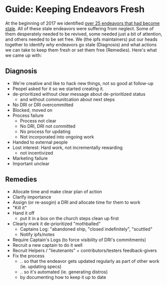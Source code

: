 
Guide: Keeping Endeavors Fresh
==== 

At the beginning of 2017 we identified [over 25 endeavors that had become stale](https://github.com/ipfs/ipfs/blob/781614b51f9abc9fa831dc2843c1775dbb55907d/ROADMAP.md#stale-endeavors). All of these stale endeavors were suffering from neglect. Some of them desperately needed to be revived, some needed just a bit of attention, and others needed to be set free.
We (the ipfs maintainers) put our heads together to identify _why_ endeavors go stale (Diagnosis) and what actions we can take to keep them fresh or set them free (Remedies). Here's what we came up with:

## Diagnosis

- We're creative and like to hack new things, not so good at follow-up
- Peopel asked for it so we started creating it.
- de-prioritized without clear message about de-prioritized status
	- and without communitcation about next steps
- No DRI or DRI overcommitted
- Blocked, moved on
- Process failure
	- Process not clear
	- No DRI, DRI not committed
	- No process for updating
	- Not incorporated into ongoing work
- Handed to external people
- Lost interest: Hard work, not incrementally rewarding
	- not incentivized
- Marketing failure
- Important unclear

## Remedies

- Allocate time and make clear plan of action
- Clarify importance
- Assign (or re-assgin) a DRI and allocate time for them to work
- "Kill it"
- Hand it off
	- put it in a box on the church steps
		clean up first
- Clearly mark it de-prioritized "mothballed"
	- Captains Log: "abandoned ship, "closed indefinitely", "scuttled"
	- Notify ipfs/notes
- Require Captain's Logs (to force visibility of DRI's commitments)
- Recruit a new captain to do it well
- Recruit Helpers / "lieutenants" + contributors/testers feedback-givers
- Fix the process
	- .. so that the endeavor gets updated regularly as part of other work (ie. updating specs)
	- .. so it's automated (ie. generating distros)
	- by documenting how to keep it up to date
